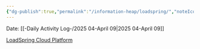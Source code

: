 ```yaml
---
{"dg-publish":true,"permalink":"/information-heap/loadspring/","noteIcon":"","created":"2025-07-07T14:23:45.643-05:00"}
---
```


Date: [[-Daily Activity Log-/2025 04-April 09\|2025 04-April 09]]

[LoadSpring Cloud Platform](https://www.myloadspring.com/)
